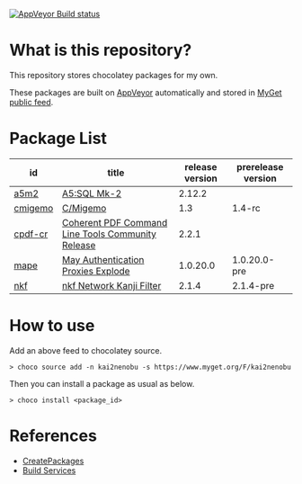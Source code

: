 [![AppVeyor Build status](https://ci.appveyor.com/api/projects/status/1vv03ri8bujes620/branch/master?svg=true)](https://ci.appveyor.com/project/kai2nenobu/chocolatey-packages/branch/master)

# What is this repository?

This repository stores chocolatey packages for my own.

These packages are built on [AppVeyor](https://www.appveyor.com/) automatically and stored in [MyGet public feed](https://www.myget.org/F/kai2nenobu).

# Package List

| id                 | title                                                                                  | release version | prerelease version |
|--------------------|----------------------------------------------------------------------------------------|-----------------|--------------------|
| [a5m2](a5m2)       | [A5:SQL Mk-2](http://a5m2.mmatsubara.com/)                                             |          2.12.2 |                    |
| [cmigemo](cmigemo) | [C/Migemo](https://github.com/koron/cmigemo)                                           |             1.3 | 1.4-rc             |
| [cpdf-cr](cpdf-cr) | [Coherent PDF Command Line Tools Community Release](http://community.coherentpdf.com/) |           2.2.1 |                    |
| [mape](mape)       | [May Authentication Proxies Explode](https://github.com/ipponshimeji/MAPE)             |        1.0.20.0 | 1.0.20.0-pre       |
| [nkf](nkf)         | [nkf Network Kanji Filter](https://ja.osdn.net/projects/nkf/)                          |           2.1.4 | 2.1.4-pre          |

# How to use

Add an above feed to chocolatey source.

```
> choco source add -n kai2nenobu -s https://www.myget.org/F/kai2nenobu
```

Then you can install a package as usual as below.

```
> choco install <package_id>
```

# References

- [CreatePackages](https://chocolatey.org/docs/create-packages)
- [Build Services](https://docs.myget.org/docs/reference/build-services)
